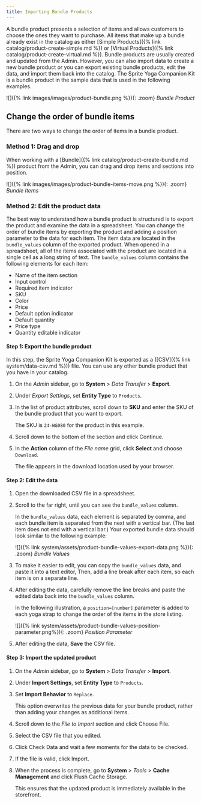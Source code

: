 ```yaml
---
title: Importing Bundle Products
---
```


A bundle product presents a selection of items and allows customers to choose the ones they want to purchase. All items that make up a bundle already exist in the catalog as either [Simple Products]({% link catalog/product-create-simple.md %}) or [Virtual Products]({% link catalog/product-create-virtual.md %}). Bundle products are usually created and updated from the Admin. However, you can also import data to create a new bundle product or you can export existing bundle products, edit the data, and import them back into the catalog. The Sprite Yoga Companion Kit is a bundle product in the sample data that is used in the following examples.

![]({% link images/images/product-bundle.png %}){: .zoom}
_Bundle Product_

## Change the order of bundle items

There are two ways to change the order of items in a bundle product.

### Method 1: Drag and drop

When working with a [Bundle]({% link catalog/product-create-bundle.md %}) product from the Admin, you can drag and drop items and sections into position.

![]({% link images/images/product-bundle-items-move.png %}){: .zoom}
_Bundle Items_

### Method 2: Edit the product data

The best way to understand how a bundle product is structured is to export the product and examine the data in a spreadsheet.  You can change the order of bundle items by exporting the product and adding a position parameter to the data for each item. The item data are located in the `bundle_values` column of the exported product. When opened in a spreadsheet, all of the items associated with the product are located in a single cell as a long string of text. The `bundle_values` column contains the following elements for each item:

- Name of the item section
- Input control
- Required item indicator
- SKU
- Color
- Price
- Default option indicator
- Default quantity
- Price type
- Quantity editable indicator

#### Step 1: Export the bundle product

In this step, the Sprite Yoga Companion Kit is exported as a ([CSV]({% link system/data-csv.md %})) file. You can use any other bundle product that you have in your catalog.

1. On the _Admin_ sidebar, go to **System** > _Data Transfer_ > **Export**.

1. Under _Export Settings_, set **Entity Type** to `Products`.

1. In the list of product attributes, scroll down to **SKU** and enter the SKU of the bundle product that you want to export.

   The SKU is `24-WG080` for the product in this example.

1. Scroll down to the bottom of the section and click <span class="btn">Continue</span>.

1. In the **Action** column of the _File name_ grid, click **Select** and choose `Download`.

    The file appears in the download location used by your browser.

#### Step 2: Edit the data

1. Open the downloaded CSV file in a spreadsheet.

1. Scroll to the far right, until you can see the `bundle_values` column.

   In the `bundle_values` data, each element is separated by comma, and each bundle item is separated from the next with a vertical bar. (The last item does not end with a vertical bar.) Your exported bundle data should look similar to the following example:

    ![]({% link system/assets/product-bundle-values-export-data.png
     %}){: .zoom}
    _Bundle Values_

1. To make it easier to edit, you can copy the `bundle_values` data, and paste it into a text editor, Then, add a line break after each item, so each item is on a separate line.

1. After editing the data, carefully remove the line breaks and paste the edited data back into the `bundle_values` column.

   In the following illustration, a `position=[number]` parameter is added to each yoga strap to change the order of the items in the store listing.

   ![]({% link system/assets/product-bundle-values-position-parameter.png%}){: .zoom}
   _Position Parameter_

1. After editing the data, **Save** the CSV file.

#### Step 3: Import the updated product

1. On the _Admin_ sidebar, go to **System** > _Data Transfer_ > **Import**.

1. Under **Import Settings**, set **Entity Type** to `Products`.

1. Set **Import Behavior** to `Replace`.

   This option overwrites the previous data for your bundle product, rather than adding your changes as additional items.

1. Scroll down to the _File to Import_ section and click <span class="btn">Choose File</span>.

1. Select the CSV file that you edited.

1. Click <span class="btn">Check Data</span> and wait a few moments for the data to be checked.

1. If the file is valid, click <span class="btn">Import</span>.

1. When the process is complete, go to **System** > _Tools_ > **Cache Management** and click <span class="btn">Flush Cache Storage</span>.

   This ensures that the updated product is immediately available in the storefront.
